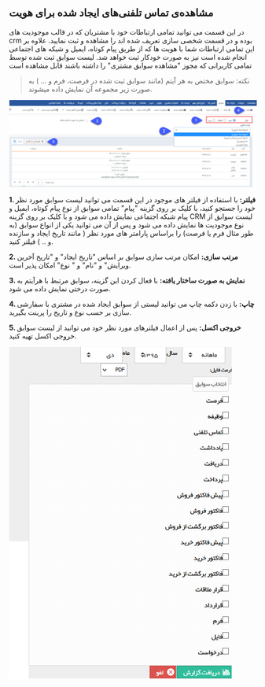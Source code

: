 ﻿##    مشاهده‌ی تماس تلفنی‌های ایجاد شده برای هویت  



در این قسمت می توانید تمامی ارتباطات خود با مشتریان که در قالب موجودیت های crm بوده و در قسمت شخصی سازی تعریف شده اند را مشاهده و ثبت نمایید. علاوه بر این تمامی ارتباطات شما با هویت ها که از طریق پیام کوتاه، ایمیل و شبکه های اجتماعی انجام شده است نیز به صورت خودکار ثبت خواهد شد. لیست سوابق ثبت شده توسط تمامی کاربرانی که مجوز "مشاهده سوابق مشتری" را داشته باشند قابل مشاهده است

> نکته: سوابق مختص به هر آیتم (مانند سوابق ثبت شده در فرصت، فرم و ... ) به صورت زیر مجموعه آن نمایش داده میشوند.

![](CompanyHistory.png)

**1. فیلتر:** با استفاده از فیلتر های موجود در این قسمت می توانید لیست سوابق مورد نظر خود را جستجو کنید، با کلیک بر روی گزینه "پیام" تمامی سوابق از نوع پیام کوتاه، ایمیل و پیام شبکه اجتماعی نمایش داده می شود و با کلیک بر روی گزینه CRM لیست سوابق از نوع موجودیت ها نمایش داده می شود و پس از آن می توانید یکی از انواع سوابق (به طور مثال فرم یا فرصت) را براساس پارامتر های مورد نظر ( مانند تاریخ ایجاد و سازنده و .. ) فیلتر کنید. 

**2. مرتب سازی:** امکان مرتب سازی سوابق بر اساس "تاریخ ایجاد" و "تاریخ آخرین ویرایش" و "نام" و " نوع" امکان پذیر است.

**3. نمایش به صورت ساختار یافته:** با فعال کردن این گزینه، سوابق مرتبط با هرآیتم به صورت درختی نمایش داده می شود.

**4. چاپ:** با زدن دکمه چاپ می توانید لیستی از سوابق ایجاد شده در مشتری با سفارشی سازی بر حسب نوع و تاریخ را پرینت بگیرید.

**5.  خروجی اکسل:** پس از اعمال فیلترهای مورد نظر خود می توانید از لیست سوابق خروجی اکسل تهیه کنید.

![](Background2.png)



